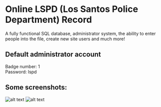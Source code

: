 # Online LSPD (Los Santos Police Department) Record
A fully functional SQL database, administrator system, the ability to enter people into the file, create new site users and much more!

## Default administrator account
Badge number: 1<br />
Password: lspd

## Some screenshots:
![alt text](https://github.com/elefelen/Online-LSPD-Record-PHP/blob/main/screenshots/1.PNG)
![alt text](https://github.com/elefelen/Online-LSPD-Record-PHP/blob/main/screenshots/2.PNG)

